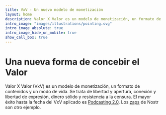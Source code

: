 ```yaml
---
title: VxV - Un nuevo modelo de monetización
layout: home
description: Valor X Valor es un modelo de monetización, un formato de contenidos y un modo de vida. Se trata de libertad y apertura, conexión y libertad de expresión, dinero sólido y resistencia a la censura.
intro_image: "images/illustrations/pointing.svg"
intro_image_absolute: true
intro_image_hide_on_mobile: true
show_call_box: true
---
```


# Una nueva forma de concebir el Valor

Valor X Valor (VxV) es un modelo de monetización, un formato de contenidos y un modo
de vida. Se trata de libertad y apertura, conexión y libertad de expresión, 
dinero sólido y resistencia a la censura. El mayor éxito hasta la fecha del VxV 
aplicado es [Podcasting 2.0](https://podcastindex.org/podcast/920666). 
Los [zaps](https://nostr-resources.com/#receiving-zaps) de Nostr son otro ejemplo.